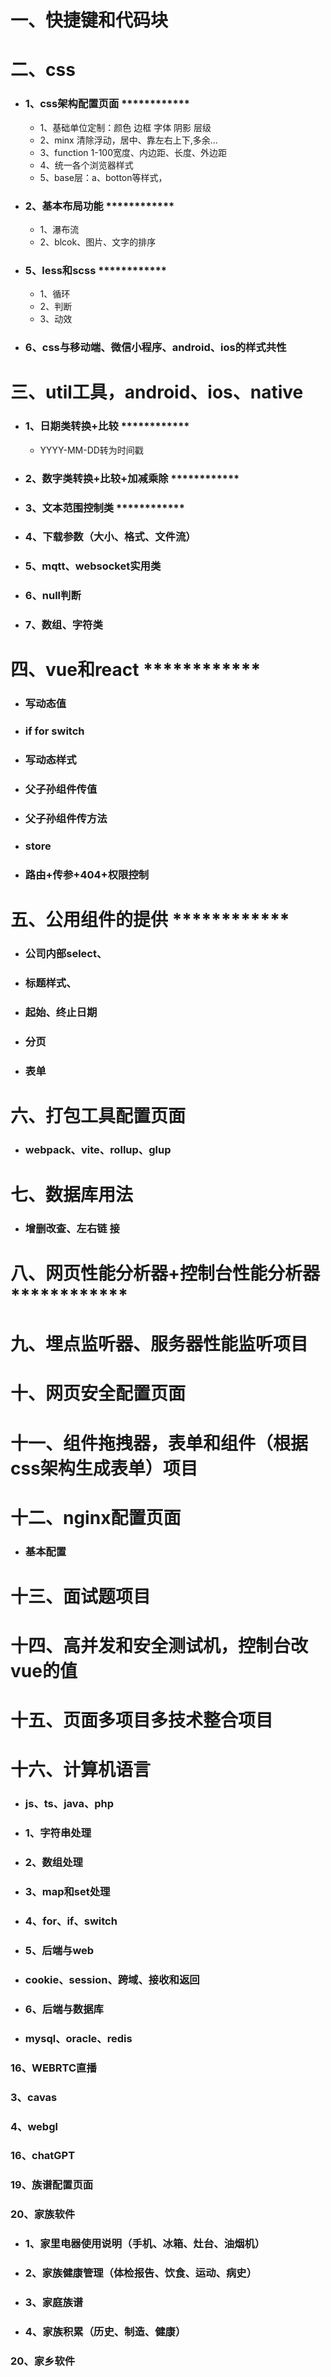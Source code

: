# 一、快捷键和代码块
# 二、css
- ### 1、css架构配置页面 ************
  +  1、基础单位定制：颜色 边框 字体 阴影 层级
  +  2、minx 清除浮动，居中、靠左右上下,多余...
  +  3、function 1-100宽度、内边距、长度、外边距
  +  4、统一各个浏览器样式
  +  5、base层：a、botton等样式，
- ### 2、基本布局功能 ************
    -  1、瀑布流
    -  2、blcok、图片、文字的排序
- ###  5、less和scss ************
     -  1、循环
     -  2、判断
     - 3、动效
- ### 6、css与移动端、微信小程序、android、ios的样式共性
# 三、util工具，android、ios、native
  - ### 1、日期类转换+比较 ************
     - YYYY-MM-DD转为时间戳
  - ### 2、数字类转换+比较+加减乘除 ************
  - ### 3、文本范围控制类 ************
  - ### 4、下载参数（大小、格式、文件流）
  - ### 5、mqtt、websocket实用类
  - ### 6、null判断
  - ### 7、数组、字符类
# 四、vue和react ************
  - ### 写动态值
  - ### if for switch
  - ### 写动态样式
  - ### 父子孙组件传值
  - ### 父子孙组件传方法
  - ### store
  - ### 路由+传参+404+权限控制
# 五、公用组件的提供 ************
  - ### 公司内部select、
  - ### 标题样式、
  - ### 起始、终止日期
  - ### 分页
  - ### 表单
# 六、打包工具配置页面
  - ### webpack、vite、rollup、glup
# 七、数据库用法
  - ### 增删改查、左右链  接
# 八、网页性能分析器+控制台性能分析器 ************
# 九、埋点监听器、服务器性能监听项目

# 十、网页安全配置页面
# 十一、组件拖拽器，表单和组件（根据css架构生成表单）项目

# 十二、nginx配置页面
  - ### 基本配置
        
# 十三、面试题项目
# 十四、高并发和安全测试机，控制台改vue的值
# 十五、页面多项目多技术整合项目

# 十六、计算机语言
  - ### js、ts、java、php
  - ###  1、字符串处理
  - ###  2、数组处理
  - ### 3、map和set处理
  - ### 4、for、if、switch
  - ###  5、后端与web
  - ### cookie、session、跨域、接收和返回
  - ###  6、后端与数据库
  - ### mysql、oracle、redis
### 16、WEBRTC直播
###  3、cavas
###  4、webgl
### 16、chatGPT

### 19、族谱配置页面
### 20、家族软件
  - ### 1、家里电器使用说明（手机、冰箱、灶台、油烟机）
  - ### 2、家族健康管理（体检报告、饮食、运动、病史）
  - ### 3、家庭族谱
  - ### 4、家族积累（历史、制造、健康）
### 20、家乡软件






